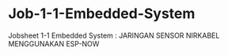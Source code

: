 # Job-1-1-Embedded-System
Jobsheet 1-1 Embedded System : JARINGAN SENSOR NIRKABEL MENGGUNAKAN ESP-NOW
